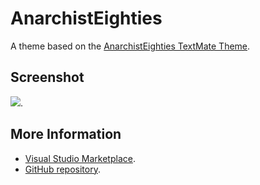 # AnarchistEighties

A theme based on the [AnarchistEighties TextMate Theme](http://colorsublime.com/theme/AnarchistEighties).


## Screenshot
![](https://raw.githubusercontent.com/gerane/VSCodeThemes/master/gerane.Theme-AnarchistEighties/screenshot.PNG).


## More Information
* [Visual Studio Marketplace](https://marketplace.visualstudio.com/items/gerane.Theme-AnarchistEighties).
* [GitHub repository](https://github.com/gerane/VSCodeThemes).